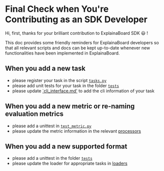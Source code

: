 # Final Check when You're Contributing as an SDK Developer

Hi, first, thanks for your brilliant contribution to ExplainaBoard SDK :smiley: !

This doc provides some friendly reminders for ExplainaBoard developers so that all
relevant scripts and docs can be kept up-to-date whenever new functionalities have been
implemented in ExplainaBoard.

## When you add a new task

- please register your task in the script [`tasks.py`](https://github.com/neulab/ExplainaBoard/blob/main/explainaboard/tasks.py)
- please add unit tests for your task in the folder [`tests`](https://github.com/neulab/ExplainaBoard/tree/main/integration_tests)
- please update [`cli_interface.md'](https://github.com/neulab/ExplainaBoard/blob/main/docs/cli_interface.md)
  to add the cli information of your task

## When you add a new metric or re-naming evaluation metrics

- please add a unittest in [`test_metric.py`](https://github.com/neulab/ExplainaBoard/blob/main/integration_tests/test_metric.py)
- please update the metric information in the relevant [processors](https://github.com/neulab/ExplainaBoard/blob/main/explainaboard/processors)

## When you add a new supported format

- please add a unittest in the folder [`tests`](https://github.com/neulab/ExplainaBoard/tree/main/integration_tests)
- please update the loader for appropriate tasks in [loaders](https://github.com/neulab/ExplainaBoard/blob/main/explainaboard/loaders)
